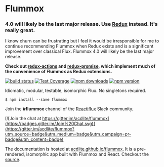 Flummox
=======

### 4.0 will likely be the last major release. Use [Redux](https://github.com/gaearon/redux) instead. It's really great.

I know churn can be frustrating but I feel it would be irresponsible for me to continue recommending Flummox when Redux exists and is a significant improvement over classical Flux. Flummox 4.0 will likely be the last major release.

**Check out [redux-actions](https://github.com/acdlite/redux-actions) and [redux-promise](https://github.com/acdlite/redux-actions), which implement much of the convenience of Flummox as Redux extensions.**

[![build status](https://img.shields.io/travis/acdlite/flummox.svg?style=flat-square)](https://travis-ci.org/acdlite/flummox)
[![Test Coverage](https://img.shields.io/codeclimate/coverage/github/acdlite/flummox.svg?style=flat-square)](https://codeclimate.com/github/acdlite/flummox)
[![npm downloads](https://img.shields.io/npm/dm/flummox.svg?style=flat-square)](https://www.npmjs.com/package/flummox)
[![npm version](https://img.shields.io/npm/v/flummox.svg?style=flat-square)](https://www.npmjs.com/package/flummox)

Idiomatic, modular, testable, isomorphic Flux. No singletons required.

```
$ npm install --save flummox
```

Join the **#flummox** channel of the [Reactiflux](http://reactiflux.com/) Slack community.

[![Join the chat at https://gitter.im/acdlite/flummox](https://badges.gitter.im/Join%20Chat.svg)](https://gitter.im/acdlite/flummox?utm_source=badge&utm_medium=badge&utm_campaign=pr-badge&utm_content=badge)

The documentation is hosted at [acdlite.github.io/flummox](http://acdlite.github.io/flummox). It is a pre-rendered, isomorphic app built with Flummox and React. Checkout the [source](https://github.com/acdlite/flummox/tree/master/docs).
